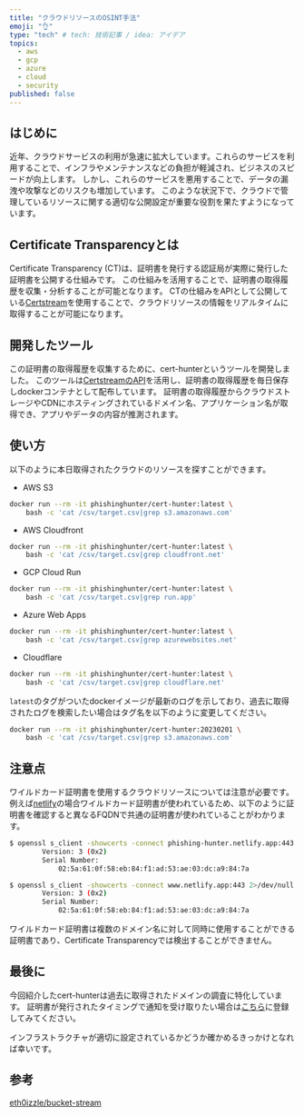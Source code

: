 ```yaml
---
title: "クラウドリソースのOSINT手法"
emoji: "👌"
type: "tech" # tech: 技術記事 / idea: アイデア
topics: 
  - aws
  - gcp
  - azure
  - cloud
  - security
published: false
---
```

## はじめに
近年、クラウドサービスの利用が急速に拡大しています。これらのサービスを利用することで、インフラやメンテナンスなどの負担が軽減され、ビジネスのスピードが向上します。
しかし、これらのサービスを悪用することで、データの漏洩や攻撃などのリスクも増加しています。
このような状況下で、クラウドで管理しているリソースに関する適切な公開設定が重要な役割を果たすようになっています。

## Certificate Transparencyとは
Certificate Transparency (CT)は、証明書を発行する認証局が実際に発行した証明書を公開する仕組みです。
この仕組みを活用することで、証明書の取得履歴を収集・分析することが可能となります。
CTの仕組みをAPIとして公開している[Certstream](https://certstream.calidog.io/)を使用することで、クラウドリソースの情報をリアルタイムに取得することが可能になります。

## 開発したツール
この証明書の取得履歴を収集するために、cert-hunterというツールを開発しました。
このツールは[CertstreamのAPI](https://github.com/CaliDog/certstream-python)を活用し、証明書の取得履歴を毎日保存しdockerコンテナとして配布しています。
証明書の取得履歴からクラウドストレージやCDNにホスティングされているドメイン名、アプリケーション名が取得でき、アプリやデータの内容が推測されます。

## 使い方
以下のように本日取得されたクラウドのリソースを探すことができます。
* AWS S3
```bash
docker run --rm -it phishinghunter/cert-hunter:latest \
    bash -c 'cat /csv/target.csv|grep s3.amazonaws.com'
```

* AWS Cloudfront
```bash
docker run --rm -it phishinghunter/cert-hunter:latest \
    bash -c 'cat /csv/target.csv|grep cloudfront.net'
```

* GCP Cloud Run
```bash
docker run --rm -it phishinghunter/cert-hunter:latest \
    bash -c 'cat /csv/target.csv|grep run.app'
```

* Azure Web Apps
```bash
docker run --rm -it phishinghunter/cert-hunter:latest \
    bash -c 'cat /csv/target.csv|grep azurewebsites.net'
```

* Cloudflare
```bash
docker run --rm -it phishinghunter/cert-hunter:latest \
    bash -c 'cat /csv/target.csv|grep cloudflare.net'
```

`latest`のタグがついたdockerイメージが最新のログを示しており、過去に取得されたログを検索したい場合はタグ名を以下のように変更してください。
```bash
docker run --rm -it phishinghunter/cert-hunter:20230201 \
    bash -c 'cat /csv/target.csv|grep s3.amazonaws.com'
```

## 注意点
ワイルドカード証明書を使用するクラウドリソースについては注意が必要です。
例えば[netlify](https://netlify.app/)の場合ワイルドカード証明書が使われているため、以下のように証明書を確認すると異なるFQDNで共通の証明書が使われていることがわかります。
```bash
$ openssl s_client -showcerts -connect phishing-hunter.netlify.app:443 2>/dev/null | openssl x509 -inform pem -noout -text| grep -1 'Serial Number'
        Version: 3 (0x2)
        Serial Number:
            02:5a:61:0f:58:eb:84:f1:ad:53:ae:03:dc:a9:84:7a
```

```bash
$ openssl s_client -showcerts -connect www.netlify.app:443 2>/dev/null | openssl x509 -inform pem -noout -text| grep -1 'Serial Number' 
        Version: 3 (0x2)
        Serial Number:
            02:5a:61:0f:58:eb:84:f1:ad:53:ae:03:dc:a9:84:7a
```
ワイルドカード証明書は複数のドメイン名に対して同時に使用することができる証明書であり、Certificate Transparencyでは検出することができません。

## 最後に
今回紹介したcert-hunterは過去に取得されたドメインの調査に特化しています。
証明書が発行されたタイミングで通知を受け取りたい場合は[こちら](https://phishing-hunter.com/)に登録してみてください。

インフラストラクチャが適切に設定されているかどうか確かめるきっかけとなれば幸いです。

## 参考
[eth0izzle/bucket-stream](https://github.com/eth0izzle/bucket-stream)
